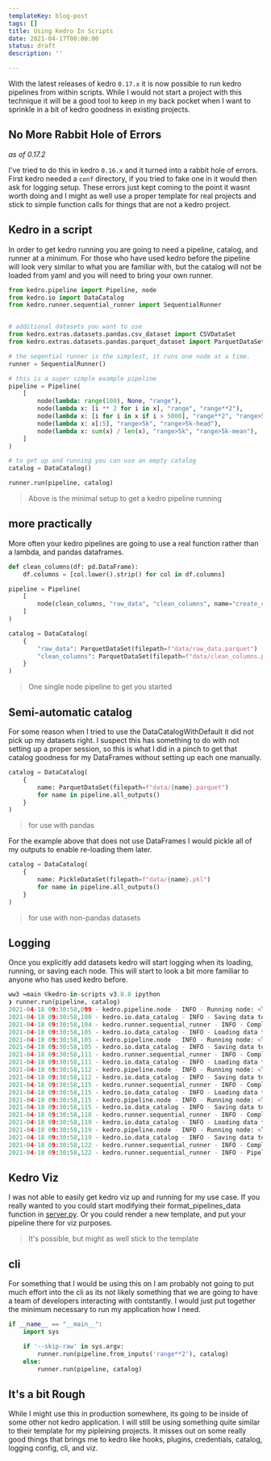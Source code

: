 ```yaml
---
templateKey: blog-post
tags: []
title: Using Kedro In Scripts
date: 2021-04-17T00:00:00
status: draft
description: ''

---
```


With the latest releases of kedro `0.17.x` it is now possible to run kedro
pipelines from within scripts.  While I would not start a project with this
technique it will be a good tool to keep in my back pocket when I want to
sprinkle in a bit of kedro goodness in existing projects.

## No More Rabbit Hole of Errors
_as of 0.17.2_

I've tried to do this in kedro `0.16.x` and it turned into a rabbit hole of
errors.  First kedro needed a `conf` directory, if you tried to fake one in it
would then ask for logging setup.  These errors just kept coming to the point
it wasnt worth doing and I might as well use a proper template for real
projects and stick to simple function calls for things that are not a kedro
project.

## Kedro in a script

In order to get kedro running you are going to need a pipeline, catalog, and
runner at a minimum.  For those who have used kedro before the pipeline will
look very similar to what you are familiar with, but the catalog will not be
loaded from yaml and you will need to bring your own runner.

``` python 
from kedro.pipeline import Pipeline, node
from kedro.io import DataCatalog
from kedro.runner.sequential_runner import SequentialRunner


# additional datasets you want to use
from kedro.extras.datasets.pandas.csv_dataset import CSVDataSet
from kedro.extras.datasets.pandas.parquet_dataset import ParquetDataSet

# the seqential runner is the simplest, it runs one node at a time.
runner = SequentialRunner()

# this is a super simple example pipeline
pipeline = Pipeline(
    [
        node(lambda: range(100), None, "range"),
        node(lambda x: [i ** 2 for i in x], "range", "range**2"),
        node(lambda x: [i for i in x if i > 5000], "range**2", "range>5k"),
        node(lambda x: x[:5], "range>5k", "range>5k-head"),
        node(lambda x: sum(x) / len(x), "range>5k", "range>5k-mean"),
    ]
)

# to get up and running you can use an empty catalog
catalog = DataCatalog()

runner.run(pipeline, catalog)
```

> Above is the minimal setup to get a kedro pipeline running

## more practically

More often your kedro pipelines are going to use a real function rather than a
lambda, and pandas dataframes.


``` python
def clean_columns(df: pd.DataFrame):
    df.columns = [col.lower().strip() for col in df.columns]

pipeline = Pipeline(
    [
        node(clean_columns, "raw_data", "clean_columns", name="create_clean_columns"),
    ]
)

catalog = DataCatalog(
    {
        "raw_data": ParquetDataSet(filepath=f"data/raw_data.parquet")
        "clean_columns": ParquetDataSet(filepath=f"data/clean_columns.parquet")
    }
)
```


> One single node pipeline to get you started

## Semi-automatic catalog

For some reason when I tried to use the DataCatalogWithDefault it did not pick
up my datasets right.  I suspect this has something to do with not setting up a
proper session, so this is what I did in a pinch to get that catalog goodness
for my DataFrames without setting up each one manually.


``` python
catalog = DataCatalog(
    {
        name: ParquetDataSet(filepath=f"data/{name}.parquet")
        for name in pipeline.all_outputs()
    }
)
```

> for use with pandas

For the example above that does not use DataFrames I would pickle all of my
outputs to enable re-loading them later.

``` python
catalog = DataCatalog(
    {
        name: PickleDataSet(filepath=f"data/{name}.pkl")
        for name in pipeline.all_outputs()
    }
)
```


> for use with non-pandas datasets

## Logging

Once you explicitly add datasets kedro will start logging when its
loading, running, or saving each node.  This will start to look a
bit more familiar to anyone who has used kedro before.

``` python
ww3 ↪main ©kedro-in-scripts v3.8.8 ipython
❯ runner.run(pipeline, catalog)
2021-04-18 09:30:58,099 - kedro.pipeline.node - INFO - Running node: <lambda>(None) -> [range]
2021-04-18 09:30:58,100 - kedro.io.data_catalog - INFO - Saving data to `range` (PickleDataSet)...
2021-04-18 09:30:58,104 - kedro.runner.sequential_runner - INFO - Completed 1 out of 5 tasks
2021-04-18 09:30:58,105 - kedro.io.data_catalog - INFO - Loading data from `range` (PickleDataSet)...
2021-04-18 09:30:58,105 - kedro.pipeline.node - INFO - Running node: <lambda>([range]) -> [range**2]
2021-04-18 09:30:58,105 - kedro.io.data_catalog - INFO - Saving data to `range**2` (PickleDataSet)...
2021-04-18 09:30:58,111 - kedro.runner.sequential_runner - INFO - Completed 2 out of 5 tasks
2021-04-18 09:30:58,111 - kedro.io.data_catalog - INFO - Loading data from `range**2` (PickleDataSet)...
2021-04-18 09:30:58,112 - kedro.pipeline.node - INFO - Running node: <lambda>([range**2]) -> [range>5k]
2021-04-18 09:30:58,112 - kedro.io.data_catalog - INFO - Saving data to `range>5k` (PickleDataSet)...
2021-04-18 09:30:58,115 - kedro.runner.sequential_runner - INFO - Completed 3 out of 5 tasks
2021-04-18 09:30:58,115 - kedro.io.data_catalog - INFO - Loading data from `range>5k` (PickleDataSet)...
2021-04-18 09:30:58,115 - kedro.pipeline.node - INFO - Running node: <lambda>([range>5k]) -> [range>5k-mean]
2021-04-18 09:30:58,115 - kedro.io.data_catalog - INFO - Saving data to `range>5k-mean` (PickleDataSet)...
2021-04-18 09:30:58,118 - kedro.runner.sequential_runner - INFO - Completed 4 out of 5 tasks
2021-04-18 09:30:58,119 - kedro.io.data_catalog - INFO - Loading data from `range>5k` (PickleDataSet)...
2021-04-18 09:30:58,119 - kedro.pipeline.node - INFO - Running node: <lambda>([range>5k]) -> [range>5k-head]
2021-04-18 09:30:58,119 - kedro.io.data_catalog - INFO - Saving data to `range>5k-head` (PickleDataSet)...
2021-04-18 09:30:58,122 - kedro.runner.sequential_runner - INFO - Completed 5 out of 5 tasks
2021-04-18 09:30:58,122 - kedro.runner.sequential_runner - INFO - Pipeline execution completed successfully.
```

## Kedro Viz

I was not able to easily get kedro viz up and running for my use case.  If you
really wanted to you could start modifying their format_pipelines_data function
in
[server.py](https://github.com/quantumblacklabs/kedro-viz/blob/main/package/kedro_viz/server.py).
Or you could render a new template, and put your pipeline there for viz
purposes.

> It's possible, but might as well stick to the template

## cli

For something that I would be using this on I am probably not going to put much
effort into the cli as its not likely something that we are going to have a
team of developers interacting with contstantly.  I would just put together the
minimum necessary to run my application how I need.


``` python
if __name__ == "__main__":
    import sys

    if '--skip-raw' in sys.argv:
        runner.run(pipeline.from_inputs('range**2'), catalog)
    else:
        runner.run(pipeline, catalog)

```

## It's a bit Rough

While I might use this in production somewhere, its going to be inside of some
other not kedro application. I will still be using something quite similar to
their template for my pipleining projects.  It misses out on some really good
things that brings me to kedro like hooks, plugins, credentials, catalog,
logging config, cli, and viz.



